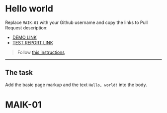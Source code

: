 # Hello world
Replace `MAIK-01` with your Github username and copy the links to Pull Request description:
- [DEMO LINK](https://MAIK-01.github.io/layout_hello-world/)
- [TEST REPORT LINK](https://MAIK-01.github.io/layout_hello-world/report/html_report/)

> Follow [this instructions](https://mate-academy.github.io/layout_task-guideline/#how-to-solve-the-layout-tasks-on-github)
___

## The task 
Add the basic page markup and the text `Hello, world!` into the body.
# MAIK-01
